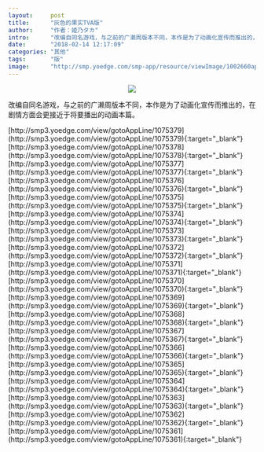 ```yaml
---
layout:     post
title:      "灰色的果实TVA版"
author:     "作者：姬乃タカ"
intro:      "改编自同名游戏，与之前的广濑周版本不同，本作是为了动画化宣传而推出的，在剧情方面会更接近于将要播出的动画本篇。"
date:       "2018-02-14 12:17:09"
categories: "其他"
tags:       "版"
image:      "http://smp.yoedge.com/smp-app/resource/viewImage/1002660appline.png"
---
```

<div style="text-align: center">
<p><img src="http://smp.yoedge.com/smp-app/resource/viewImage/1002660appline.png"/></p>
</div>
<p class="post-meta">
<span>改编自同名游戏，与之前的广濑周版本不同，本作是为了动画化宣传而推出的，在剧情方面会更接近于将要播出的动画本篇。</span>
</p>
[http://smp3.yoedge.com/view/gotoAppLine/1075379](http://smp3.yoedge.com/view/gotoAppLine/1075379){:target="_blank"}
[http://smp3.yoedge.com/view/gotoAppLine/1075378](http://smp3.yoedge.com/view/gotoAppLine/1075378){:target="_blank"}
[http://smp3.yoedge.com/view/gotoAppLine/1075377](http://smp3.yoedge.com/view/gotoAppLine/1075377){:target="_blank"}
[http://smp3.yoedge.com/view/gotoAppLine/1075376](http://smp3.yoedge.com/view/gotoAppLine/1075376){:target="_blank"}
[http://smp3.yoedge.com/view/gotoAppLine/1075375](http://smp3.yoedge.com/view/gotoAppLine/1075375){:target="_blank"}
[http://smp3.yoedge.com/view/gotoAppLine/1075374](http://smp3.yoedge.com/view/gotoAppLine/1075374){:target="_blank"}
[http://smp3.yoedge.com/view/gotoAppLine/1075373](http://smp3.yoedge.com/view/gotoAppLine/1075373){:target="_blank"}
[http://smp3.yoedge.com/view/gotoAppLine/1075372](http://smp3.yoedge.com/view/gotoAppLine/1075372){:target="_blank"}
[http://smp3.yoedge.com/view/gotoAppLine/1075371](http://smp3.yoedge.com/view/gotoAppLine/1075371){:target="_blank"}
[http://smp3.yoedge.com/view/gotoAppLine/1075370](http://smp3.yoedge.com/view/gotoAppLine/1075370){:target="_blank"}
[http://smp3.yoedge.com/view/gotoAppLine/1075369](http://smp3.yoedge.com/view/gotoAppLine/1075369){:target="_blank"}
[http://smp3.yoedge.com/view/gotoAppLine/1075368](http://smp3.yoedge.com/view/gotoAppLine/1075368){:target="_blank"}
[http://smp3.yoedge.com/view/gotoAppLine/1075367](http://smp3.yoedge.com/view/gotoAppLine/1075367){:target="_blank"}
[http://smp3.yoedge.com/view/gotoAppLine/1075366](http://smp3.yoedge.com/view/gotoAppLine/1075366){:target="_blank"}
[http://smp3.yoedge.com/view/gotoAppLine/1075365](http://smp3.yoedge.com/view/gotoAppLine/1075365){:target="_blank"}
[http://smp3.yoedge.com/view/gotoAppLine/1075364](http://smp3.yoedge.com/view/gotoAppLine/1075364){:target="_blank"}
[http://smp3.yoedge.com/view/gotoAppLine/1075363](http://smp3.yoedge.com/view/gotoAppLine/1075363){:target="_blank"}
[http://smp3.yoedge.com/view/gotoAppLine/1075362](http://smp3.yoedge.com/view/gotoAppLine/1075362){:target="_blank"}
[http://smp3.yoedge.com/view/gotoAppLine/1075361](http://smp3.yoedge.com/view/gotoAppLine/1075361){:target="_blank"}


